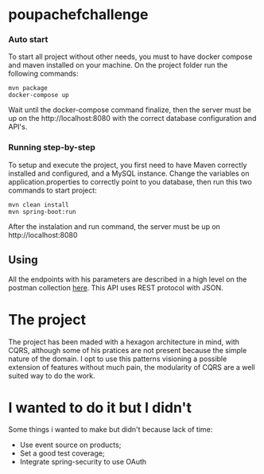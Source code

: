# poupachefchallenge

### Auto start

To start all project without other needs, you must to have docker compose and maven installed on your machine. On the project folder run the following commands:

```
mvn package
docker-compose up
```

Wait until the docker-compose command finalize, then the server must be up on the http://localhost:8080 with the correct database configuration and API's.

### Running step-by-step

To setup and execute the project, you first need to have Maven correctly installed and configured, and a MySQL instance. Change the variables on application.properties to correctly point to you database, then run this two commands to start project:

```shell
mvn clean install
mvn spring-boot:run
```

After the instalation and run command, the server must be up on http://localhost:8080


## Using
All the endpoints with his parameters are described in a high level on the postman collection [here](./postman.json). This API uses REST protocol with JSON.

# The project

The project has been maded with a hexagon architecture in mind, with CQRS, although some of his pratices are not present because the simple nature of the domain. I opt to use this patterns visioning a possible extension of features without much pain, the modularity of CQRS are a well suited way to do the work.

# I wanted to do it but I didn't

Some things i wanted to make but didn't because lack of time:
- Use event source on products;
- Set a good test coverage;
- Integrate spring-security to use OAuth
